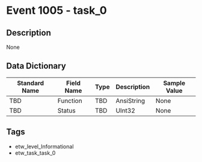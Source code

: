 # Event 1005 - task_0

## Description
None

## Data Dictionary
|Standard Name|Field Name|Type|Description|Sample Value|
|---|---|---|---|---|
|TBD|Function|TBD|AnsiString|None|None|
|TBD|Status|TBD|UInt32|None|None|

## Tags
* etw_level_Informational
* etw_task_task_0